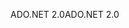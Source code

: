 <span data-ttu-id="04600-101">ADO.NET 2.0</span><span class="sxs-lookup"><span data-stu-id="04600-101">ADO.NET 2.0</span></span>